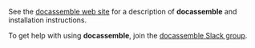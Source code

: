 See the [docassemble web site] for a description of **docassemble**
and installation instructions.

To get help with using **docassemble**, join the [docassemble Slack
group].

[docassemble web site]: https://docassemble.org
[docassemble Slack group]: https://join.slack.com/t/docassemble/shared_invite/enQtMjQ0Njc1NDk0NjU2LTUyOGIxMDcxYzg1NGZhNDY5NDI2ZTVkMDhlOGJlNTgzZTUwYzNhYTJiMTJmMDYzYjQ0YWNmNjFiOTE5NmQzMjc
